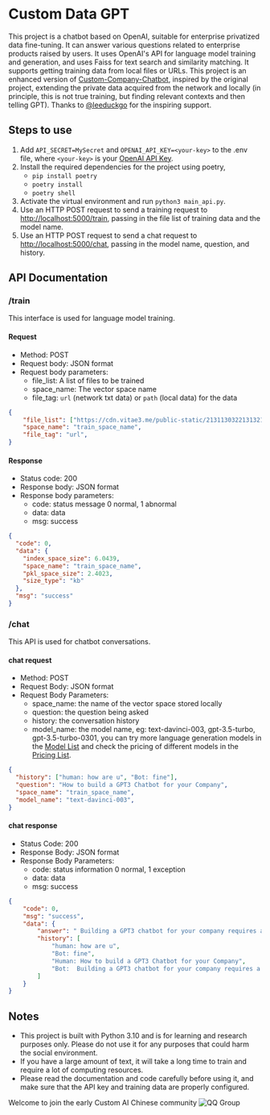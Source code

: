 # Custom Data GPT

This project is a chatbot based on OpenAI, suitable for enterprise privatized data fine-tuning. It can answer various questions related to enterprise products raised by users. It uses OpenAI's API for language model training and generation, and uses Faiss for text search and similarity matching. It supports getting training data from local files or URLs. This project is an enhanced version of [Custom-Company-Chatbot](https://replit.com/@DavidAtReplit/Custom-Company-Chatbot), inspired by the original project, extending the private data acquired from the network and locally (in principle, this is not true training, but finding relevant contexts and then telling GPT). Thanks to [@leeduckgo](https://github.com/leeduckgo) for the inspiring support.

## Steps to use

1. Add `API_SECRET=MySecret` and `OPENAI_API_KEY=<your-key>` to the .env file, where `<your-key>` is your [OpenAI API Key](https://beta.openai.com/account/api-keys).
2. Install the required dependencies for the project using poetry,
   - `pip install poetry`
   - `poetry install`
   - `poetry shell`
3. Activate the virtual environment and run `python3 main_api.py`.
4. Use an HTTP POST request to send a training request to [http://localhost:5000/train](http://localhost:5000/train), passing in the file list of training data and the model name.
5. Use an HTTP POST request to send a chat request to [http://localhost:5000/chat](http://localhost:5000/chat), passing in the model name, question, and history.

## API Documentation

### /train

This interface is used for language model training.

#### Request

- Method: POST
- Request body: JSON format
- Request body parameters:
  - file_list: A list of files to be trained
  - space_name: The vector space name
  - file_tag: `url` (network txt data) or `path` (local data) for the data

```json
{
    "file_list": ["https://cdn.vitae3.me/public-static/213113032213132120.1680148867987.txt"],
    "space_name": "train_space_name",
    "file_tag": "url",
}
```

#### Response

- Status code: 200
- Response body: JSON format
- Response body parameters:
  - code: status message 0 normal, 1 abnormal
  - data: data
  - msg: success

```json
{
  "code": 0,
  "data": {
    "index_space_size": 6.0439,
    "space_name": "train_space_name",
    "pkl_space_size": 2.4023,
    "size_type": "kb"
  },
  "msg": "success"
}
```

### /chat

This API is used for chatbot conversations.

#### chat request

- Method: POST
- Request Body: JSON format
- Request Body Parameters:
  - space_name: the name of the vector space stored locally
  - question: the question being asked
  - history: the conversation history
  - model_name: the model name, eg: text-davinci-003, gpt-3.5-turbo, gpt-3.5-turbo-0301, you can try more language generation models in the [Model List](https://platform.openai.com/docs/models) and check the pricing of different models in the [Pricing List](https://openai.com/pricing).

```json
{
  "history": ["human: how are u", "Bot: fine"],
  "question": "How to build a GPT3 Chatbot for your Company",
  "space_name": "train_space_name",
  "model_name": "text-davinci-003",
}
```

#### chat response

- Status Code: 200
- Response Body: JSON format
- Response Body Parameters:
  - code: status information 0 normal, 1 exception
  - data: data
  - msg: success

```json
{
    "code": 0,
    "msg": "success",
    "data": {
        "answer": " Building a GPT3 chatbot for your company requires a few steps. First, you need to get your OpenAI API key and add it to Secrets as OPENAI_API_KEY. Next, you need to create an API_KEY for the JSON API. After that, you need to fill the training/facts folder with as many text documents as you can containing information about the company you're training it on. Finally, you need to edit the master.txt file to represent how you want the bot to behave when interacting with the users.",
        "history": [
            "human: how are u",
            "Bot: fine",
            "Human: How to build a GPT3 Chatbot for your Company",
            "Bot:  Building a GPT3 chatbot for your company requires a few steps. First, you need to get your OpenAI API key and add it to Secrets as OPENAI_API_KEY. Next, you need to create an API_KEY for the JSON API. After that, you need to fill the training/facts folder with as many text documents as you can containing information about the company you're training it on. Finally, you need to edit the master.txt file to represent how you want the bot to behave when interacting with the users."
        ]
    }
}
```

## Notes

- This project is built with Python 3.10 and is for learning and research purposes only. Please do not use it for any purposes that could harm the social environment.
- If you have a large amount of text, it will take a long time to train and require a lot of computing resources.
- Please read the documentation and code carefully before using it, and make sure that the API key and training data are properly configured.

Welcome to join the early Custom AI Chinese community
![QQ Group](https://cdn.nlark.com/yuque/0/2023/jpeg/164272/1680242510930-dc0b7da5-053a-4845-8fc1-1fb48b6daeb6.jpeg#averageHue=%23797e7a&id=S3Eir&originalType=binary&ratio=1&rotation=0&showTitle=false&status=done&style=none&title=)
